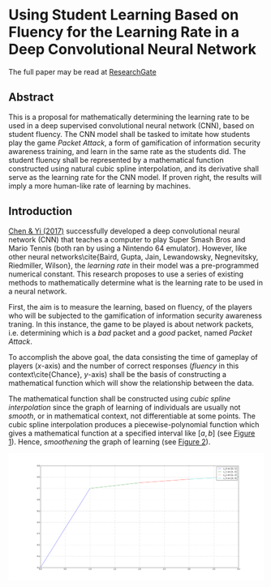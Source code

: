 Using Student Learning Based on Fluency for the Learning Rate in a Deep Convolutional Neural Network
==

The full paper may be read at [ResearchGate](https://goo.gl/phlQNY)

## Abstract
This is a proposal for mathematically determining the learning rate to be used in a deep supervised convolutional neural network (CNN), based on student fluency. The CNN model shall be tasked to imitate how students play the game _Packet Attack_, a form of gamification of information security awareness training, and learn in the same rate as the students did. The student fluency shall be represented by a mathematical function constructed using natural cubic spline interpolation, and its derivative shall serve as the learning rate for the CNN model. If proven right, the results will imply a more human-like rate of learning by machines.


## Introduction
[Chen & Yi (2017)](https://arxiv.org/abs/1702.05663) successfully developed a deep convolutional neural network (CNN) that teaches a computer to play Super Smash Bros and Mario Tennis (both ran by using a Nintendo 64 emulator). However, like other neural networks\cite{Baird, Gupta, Jain, Lewandowsky, Negnevitsky, Riedmiller, Wilson}, the _learning rate_ in their model was a pre-programmed numerical constant. This research proposes to use a series of existing methods to mathematically determine what is the learning rate to be used in a neural network.

First, the aim is to measure the learning, based on fluency, of the players who will be subjected to the gamification of information security awareness traning. In this instance, the game to be played is about network packets, i.e. determining which is a _bad_ packet and a _good_ packet, named _Packet Attack_.

To accomplish the above goal, the data consisting the time of gameplay of players ($x$-axis) and the number of correct responses (_fluency_ in this context\cite{Chance}, $y$-axis) shall be the basis of constructing a mathematical function which will show the relationship between the data.

The mathematical function shall be constructed using _cubic spline interpolation_ since the graph of learning of individuals are usually not _smooth_, or in mathematical context, not differentiable at some points. The cubic spline interpolation produces a piecewise-polynomial function which gives a mathematical function at a specified interval like $[a,b]$ (see [Figure 1](figures/spline.png)). Hence, _smoothening_ the graph of learning (see [Figure 2](figures/spline_1.png)).

![](figures/spline.png)